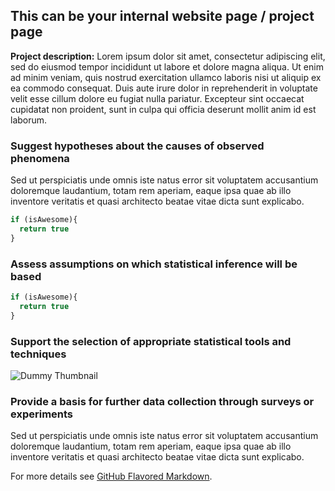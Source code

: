 ## This can be your internal website page / project page

**Project description:** Lorem ipsum dolor sit amet, consectetur adipiscing
elit, sed do eiusmod tempor incididunt ut labore et dolore magna aliqua. Ut enim
ad minim veniam, quis nostrud exercitation ullamco laboris nisi ut aliquip ex ea
commodo consequat. Duis aute irure dolor in reprehenderit in voluptate velit
esse cillum dolore eu fugiat nulla pariatur. Excepteur sint occaecat cupidatat
non proident, sunt in culpa qui officia deserunt mollit anim id est laborum.

### Suggest hypotheses about the causes of observed phenomena

Sed ut perspiciatis unde omnis iste natus error sit voluptatem accusantium
doloremque laudantium, totam rem aperiam, eaque ipsa quae ab illo inventore
veritatis et quasi architecto beatae vitae dicta sunt explicabo. 

```javascript
if (isAwesome){
  return true
}
```

### Assess assumptions on which statistical inference will be based

```javascript
if (isAwesome){
  return true
}
```

### Support the selection of appropriate statistical tools and techniques

![Dummy Thumbnail](images/dummy_thumbnail.jpg)

### Provide a basis for further data collection through surveys or experiments

Sed ut perspiciatis unde omnis iste natus error sit voluptatem accusantium
doloremque laudantium, totam rem aperiam, eaque ipsa quae ab illo inventore
veritatis et quasi architecto beatae vitae dicta sunt explicabo.

For more details see [GitHub Flavored Markdown](https://guides.github.com/features/mastering-markdown/).
